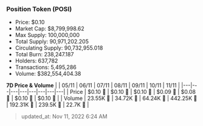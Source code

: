 
  ### Position Token (POSI)
  - Price: $0.10
  - Market Cap: $8,799,998.62
  - Max Supply: 100,000,000
  - Total Supply: 90,971,202.205
  - Circulating Supply: 90,732,955.018
  - Total Burn: 238,247.187
  - Holders: 637,782
  - Transactions: 5,495,286
  - Volume: $382,554,404.38

  **7D Price & Volume**
  | | 05&#x2F;11 | 06&#x2F;11 | 07&#x2F;11 | 08&#x2F;11 | 09&#x2F;11 | 10&#x2F;11 | 11&#x2F;11 |
  |---|---|---|---|---|---|---|---|
  | Price | $0.10 🚀 | $0.10 🚀 | $0.10 🔻 | $0.09 🔻 | $0.08 🔻 | $0.10 🚀 | $0.10 🔻 |
  | Volume | 23.55K 🔻 | 34.72K 🚀 | 64.24K 🚀 | 442.25K 🚀 | 192.31K 🔻 | 239.5K 🚀 | 22.7K 🔻 |

  > updated_at: Nov 11, 2022 6:24 AM
